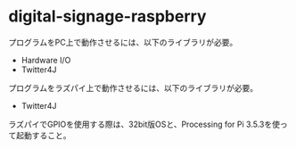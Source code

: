 # digital-signage-raspberry

プログラムをPC上で動作させるには、以下のライブラリが必要。

- Hardware I/O
- Twitter4J

プログラムをラズパイ上で動作させるには、以下のライブラリが必要。

- Twitter4J

ラズパイでGPIOを使用する際は、32bit版OSと、Processing for Pi 3.5.3を使って起動すること。
